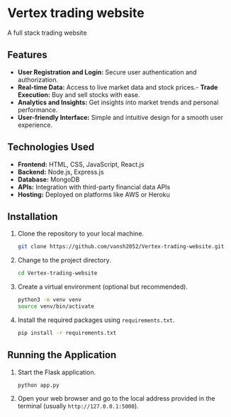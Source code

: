 # Vertex trading website
 A full stack trading website

## Features

- **User Registration and Login:** Secure user authentication and authorization.
- **Real-time Data:** Access to live market data and stock prices.- **Trade Execution:** Buy and sell stocks with ease.
- **Analytics and Insights:** Get insights into market trends and personal performance.
- **User-friendly Interface:** Simple and intuitive design for a smooth user experience.

## Technologies Used

- **Frontend:** HTML, CSS, JavaScript, React.js
- **Backend:** Node.js, Express.js
- **Database:** MongoDB
- **APIs:** Integration with third-party financial data APIs
- **Hosting:** Deployed on platforms like AWS or Heroku

## Installation

1. Clone the repository to your local machine.
    ```bash
    git clone https://github.com/vansh2052/Vertex-trading-website.git
    ```

2. Change to the project directory.
    ```bash
    cd Vertex-trading-website
    ```

3. Create a virtual environment (optional but recommended).
    ```bash
    python3 -m venv venv
    source venv/bin/activate
    ```

4. Install the required packages using `requirements.txt`.
    ```bash
    pip install -r requirements.txt
    ```

## Running the Application

1. Start the Flask application.
    ```bash
    python app.py
    ```

2. Open your web browser and go to the local address provided in the terminal (usually `http://127.0.0.1:5000`).
